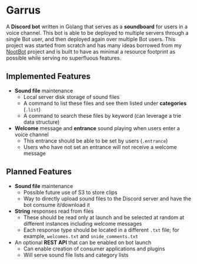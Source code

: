 # Garrus

A **Discord bot** written in Golang that serves as a **soundboard** for users in
a voice channel. This bot is able to be deployed to multiple servers through a
single Bot user, and then deployed again over multiple Bot users. This project
was started from scratch and has many ideas borrowed from
my [NootBot](http://github.com/AlexSafatli/NootBot) project and is built to have
as minimal a resource footprint as possible while serving no superfluous
features.

## Implemented Features

- **Sound file** maintenance
    - Local server disk storage of sound files
    - A command to list these files and see them listed under
      **categories** (`.list`)
    - A command to search these files by keyword (can leverage a trie data
      structure)
- **Welcome** message and **entrance** sound playing when users enter a voice
  channel
    - This entrance should be able to be set by users (`.entrance`)
    - Users who have not set an entrance will not receive a welcome message

## Planned Features

- **Sound file** maintenance
    - Possible future use of S3 to store clips
    - Way to directly upload sound files to the Discord server and have the bot
      consume it/download it
- **String** responses read from files
    - These should be read only at launch and be selected at random at different
      instances including welcome messages
    - Each response type should be located in a different `.txt` file; for
      example, `welcomes.txt` and `snide_comments.txt`
- An optional **REST API** that can be enabled on bot launch
    - Can enable creation of consumer applications and plugins
    - Will serve sound file lists and category lists
